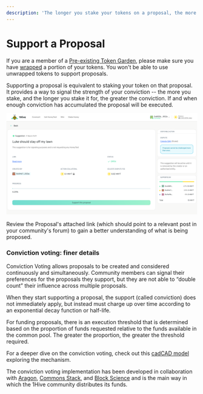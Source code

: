 ```yaml
---
description: 'The longer you stake your tokens on a proposal, the more support it accrues'
---
```


# Support a Proposal

 If you are a member of a [Pre-existing Token Garden](../background/garden-modes.md#pre-existing-token-gardens), please make sure you have [wrapped](wrap-your-tokens.md) a portion of your tokens. You won't be able to use unwrapped tokens to support proposals.

Supporting a proposal is equivalent to staking your token on that proposal. It provides a way to signal the strength of your conviction -- the more you stake, and the longer you stake it for, the greater the conviction. If and when enough conviction has accumulated the proposal will be executed.

![Proposal screen](../.gitbook/assets/screen-shot-2021-05-20-at-6.34.00-pm.png)

Review the Proposal's attached link \(which should point to a relevant post in your community's forum\) to gain a better understanding of what is being proposed. 

### Conviction voting: finer details

Conviction Voting allows proposals to be created and considered continuously and simultaneously. Community members can signal their preferences for the proposals they support, but they are not able to “double count” their influence across multiple proposals. 

When they start supporting a proposal, the support \(called conviction\) does not immediately apply, but instead must charge up over time according to an exponential decay function or half-life.

For funding proposals, there is an execution threshold that is determined based on the proportion of funds requested relative to the funds available in the common pool. The greater the proportion, the greater the threshold required.

For a deeper dive on the conviction voting, check out this [cadCAD model](https://github.com/BlockScience/Aragon_Conviction_Voting) exploring the mechanism.

The conviction voting implementation  has been developed in collaboration with [Aragon](https://aragon.org/), [Commons Stack](https://commonsstack.org/), and [Block Science](https://block.science/) and is the main way in which the 1Hive community distributes its funds.



